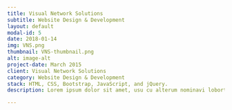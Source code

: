 ```yaml
---
title: Visual Network Solutions
subtitle: Website Design & Development
layout: default
modal-id: 5
date: 2018-01-14
img: VNS.png
thumbnail: VNS-thumbnail.png
alt: image-alt
project-date: March 2015
client: Visual Network Solutions
category: Website Design & Development
stack: HTML, CSS, Bootstrap, JavaScript, and jQuery.
description: Lorem ipsum dolor sit amet, usu cu alterum nominavi lobortis. At duo novum diceret. Tantas apeirian vix et, usu sanctus postulant inciderint ut, populo diceret necessitatibus in vim. Cu eum dicam feugiat noluisse.

---
```

